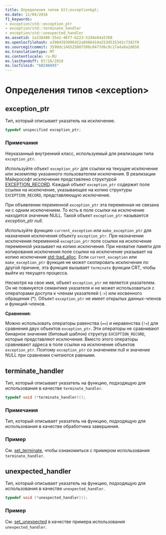 ```yaml
---
title: Определения типов &lt;exception&gt;
ms.date: 11/04/2016
f1_keywords:
- exception/std::exception_ptr
- exception/std::terminate_handler
- exception/std::unexpected_handler
ms.assetid: 2a338480-35e2-46f7-b223-52d4e84a5768
ms.openlocfilehash: e3904393096422a8986414a253d515342c7382f0
ms.sourcegitcommit: 3590dc146525807500c0477d6c9c17a4a8a2d658
ms.translationtype: MT
ms.contentlocale: ru-RU
ms.lasthandoff: 07/16/2019
ms.locfileid: "68246045"
---
```

# <a name="ltexceptiongt-typedefs"></a>Определения типов &lt;exception&gt;

## <a name="exception_ptr"></a>  exception_ptr

Тип, который описывает указатель на исключение.

```cpp
typedef unspecified exception_ptr;
```

### <a name="remarks"></a>Примечания

Неуказанный внутренний класс, используемый для реализации типа `exception_ptr`.

Используйте объект `exception_ptr` для ссылки на текущее исключение или экземпляр указанного пользователем исключения. В реализации Майкрософт исключение представлено структурой [EXCEPTION_RECORD](/windows/desktop/api/winnt/ns-winnt-_exception_record). Каждый объект `exception_ptr` содержит поле ссылки на исключение, указывающее на копию структуры `EXCEPTION_RECORD`, представляющую исключение.

При объявлении переменной `exception_ptr` эта переменная не связана ни с одним исключением. То есть в поле ссылки на исключение находится значение NULL. Такой объект `exception_ptr` называется *exception_ptr null*.

Используйте функцию `current_exception` или `make_exception_ptr` для назначения исключения объекту `exception_ptr`. При назначении исключения переменной `exception_ptr` поле ссылки на исключение переменной указывает на копию исключения. При нехватке памяти для копирования исключения поле ссылки на исключение указывает на копию исключения [std::bad_alloc](../standard-library/bad-alloc-class.md). Если `current_exception` или `make_exception_ptr` функция не может скопировать исключение по другой причине, эта функция вызывает `terminate` функции CRT, чтобы выйти из текущего процесса.

Несмотря на свое имя, объект `exception_ptr` не является указателем. Он не повинуется семантике указателя и не может использоваться с операторами доступа к членам указателей (`->`) или косвенного обращения (*). Объект `exception_ptr` не имеет открытых данных-членов и функций-членов.

**Сравнения:**

Можно использовать операторы равенства (`==`) и неравенства (`!=`) для сравнения двух объектов `exception_ptr`. Эти операторы не сравнивают бинарное значение (битовый шаблон) структур `EXCEPTION_RECORD`, которые представляют исключения. Вместо этого операторы сравнивают адреса в поле ссылки на исключение объектов `exception_ptr`. Поэтому `exception_ptr` со значением null и значение NULL при сравнении считаются равными.

## <a name="terminate_handler"></a> terminate_handler

Тип, который описывает указатель на функцию, подходящую для использования в качестве `terminate_handler`.

```cpp
typedef void (*terminate_handler)();
```

### <a name="remarks"></a>Примечания

Тип, который описывает указатель на функцию, подходящую для использования в качестве обработчика завершения.

### <a name="example"></a>Пример

См. [set_terminate](../standard-library/exception-functions.md#set_terminate), чтобы ознакомиться с примером использования `terminate_handler`.

## <a name="unexpected_handler"></a> unexpected_handler

Тип, который описывает указатель на функцию, подходящую для использования в качестве `unexpected_handler`.

```cpp
typedef void (*unexpected_handler)();
```

### <a name="example"></a>Пример

См. [set_unexpected](../standard-library/exception-functions.md#set_unexpected) в качестве примера использования `unexpected_handler`.
